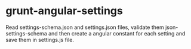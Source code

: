 grunt-angular-settings
======================

Read settings-schema.json and settings.json files, validate them json-settings-schema and then create a angular constant for each setting and save them in settings.js file.
